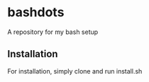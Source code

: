 # bashdots
A repository for my bash setup

## Installation
For installation, simply clone and run install.sh
